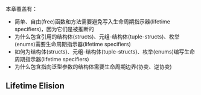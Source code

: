 本章覆盖有：

- 简单、自由(free)函数和方法需要避免写入生命周期指示器(lifetime specifiers)，因为它们是被推断的
- 为什么包含引用的结构体(structs)、元组-结构体(tuple-structs)、枚举(enums)需要生命周期指示器(lifetime specifiers)
- 如何为结构体(structs)、元组-结构体(tuple-structs)、枚举(enums)编写生命周期指示器(lifetime specifiers)
- 为什么包含指向泛型参数的结构体需要生命周期边界(协变、逆协变)

## Lifetime Elision


